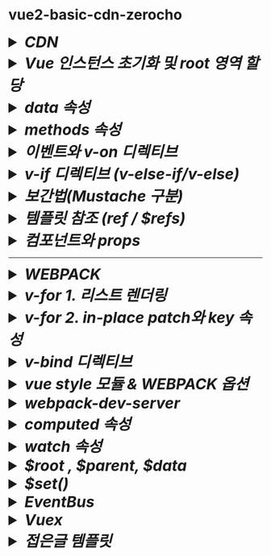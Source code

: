 # vue2-basic-cdn-zerocho

<details>
<summary style="font-size:30px; font-weight:bold; font-style:italic;">CDN</summary>
<br>

Webpack Babel이 아닌 순수 HTML로 Vue를 구현한다.

```html
<!DOCTYPE html>
<head>
  <title>구구단</title>
  <script src="https://cdn.jsdelivr.net/npm/vue/dist/vue.js"><!-- 태그 추가 --></script>
</head>
<body>
</body>
</html>
```
</details>
<details>
<summary style="font-size:30px; font-weight:bold; font-style:italic;">Vue 인스턴스 초기화 및 root 영역 할당</summary>
<br>

```html
<body>
  <div id="root">
  </div>
</body>
<script>
  /* CDN Script를 통해 아래 코드만으로 Main div를 Vue의 컴포넌트, 템플릿으로 전환할 수 있다. */
  const app = new Vue({
    el: '#root' /* HTML상의 해당 영역에 Vue 인스턴스가 적용된다. */
  });
</script>
```


</details>


<details>
<summary style="font-size:30px; font-weight:bold; font-style:italic;">data 속성</summary>
<br>

Vue나 React 같은 싱글페이지 애플리케이션의 경우 브라우저의 주소창이 변경되지 않는다.
즉, 하나의 페이지에서 화면을 바꾸는 원리이므로 기존 코딩된 영역 혹은 데이터가 다른 영역/데이터로 변경된다.
따라서 뷰나 리액트에서는 어떤 영역이 변경 되는지를 파악하는것이 중요하고,
변경되는 대상을 데이터로 관리해야 한다.

예를들어 좋아요 버튼을 눌렀을때 버튼이 사라지면서 "좋아요 버튼 눌림" 이라는 텍스트가 출력되기 위해서는
좋아요 버튼이 데이터로서 관리되어야 한다.

```html
<script>
  const app = new Vue({
    el: '#root',
    data: {
      liked: false
    }
  });
</script>
```
기존 바닐라 자바스크립트나 jQuery의 경우 데이터가 바뀌면 변경된 데이터에 따라서 append remove 등의 작업을 따로 코드를 통해 dom을 수정을 해줘야하지만 
Vue에서는 데이터의 변경을 감지하고 데이터가 사용되는 영역을 자동으로 수정해주기 때문에 작업이 줄어든다.

**`Vue는 데이터만(를) 관리한다`를 핵심 으로 생각, 사고방식을 바꿔야만 퍼블리싱, JQuery를 했던 사람들이 Vue나 React에 적응하기 쉬워진다.**
해당 데이터는 위의 코드와 같이 data 속성을 정의하여 객체로 관리한다.
해당 객체는 this로 접근이 가능하다.
`data.liked` == `this.liked`

</details>
<details>
<summary style="font-size:30px; font-weight:bold; font-style:italic;">methods 속성</summary>
<br>

Vue 에서 methods 속성은 반응형 데이터인 data를 사용해 특정 동작을 수행하는 함수를 정의하는데 사용한다.
methods에 정의된 함수는 UI의 이벤트(클릭, 입력 등)에 반응하여 데이터의 상태를 변경하거나 필요한 작업을 수행한다.

일반적으로 methods 속성을 사용하는 이유는 다음과 같다.
 - 이벤트 기반 동작: 버튼을 클릭하거나 특정 액션이 발생했을 때 동작할 함수를 정의할 수 있다.
 - 데이터 변경, 화면 업데이트: methods 속성 내 함수에서 data 속성의 값을 변경하면, Vue의 반응형 시스템이 해당 데이터와 연결된 화면 영역을 자동으로 업데이트 한다.

 ```html
<script>
  const app = new Vue({
    el: '#root',
    data: {
      liked: false
    },
    methods: {
      onClickButton() {
        this.liked = true; // data.liked = true와 같게 동작된다.
      }
    }
  });
</script>
```
위 코드에서 onClickButton 메소드는 liked의 상태를 true로 변경하여 최초 1회 false를 true로 변경하게 한다.  
이처럼 Vue에서는 이벤트에 따라 동작을 분리하여 정의하고 데이터를 제어하는 방식으로 개발하는 것이 중요하다.
기존 바닐라 자바스크립트나 jQuery의 경우 클릭시 dom을 수동으로 조작하고, 버튼 상태에 따라 새로운 HTML을 추가하거나 CSS를 수정해야 했다.  
반면 Vue는 methods 속성에서 데이터를 변경하는 것만으로 Vue의 반응형 시슽메이 DOM을 자동으로 조작해주기 때문에 코드의 가독성과 유지보수가 크게 향상된다.
**핵심적으로 Vue에서는 데이터와 동작을 분리하여, 필요한 동작은 methods에 정의하고, UI는 데이터에 따라 자동으로 업데이트된다고 이해하면 좋다**

</details>
<details>
<summary style="font-size:30px; font-weight:bold; font-style:italic;">이벤트와 v-on 디렉티브</summary>
<br>

js에서는 이벤트 리스너에 함수 등록을 onclick이라는 속성에 등록한다.  
vue에서는 v-on 디렉티브를 활용한다.  
`v-on:이벤트명="실행코드"` 형태로 특정 이벤트에 통해 실행할 코드를 바인딩한다.  
아래 예제는 click이벤트에 onCLickButton 메소드를 `v-on:click="onClickButton"` 형태로 바인딩하는 예제 코드이다.  

- ### 예제코드

  ```html
  <body>
    <div id="root">
      <button v-on:click="onClickButton">Like</button> <!-- v-on 디렉티브 이벤트 바인딩 -->
    </div>
  </body>
  <script>
    const app = new Vue({
      el: '#root',
      data: {
        liked: false,
      },
      methods: {
        onClickButton() {
          console.log(this.liked)
          this.liked = true;
          console.log(this.liked)
        }
      }
    });
  </script>
  </html>
  ```

## 축약형
`v-on:이벤트명="실행코드"` 디렉티브의 축약형으로 `@이벤트명="실행코드"`와 같이 사용할 수 있다.  

- ### 예제코드
  ```html
  <body>
    <div id="root">
      <button @click="onClickButton">Like</button> <!-- v-on 디렉티브 축약형 @ 적용 -->
    </div>
  </body>
  <script>
    const app = new Vue({
      el: '#root',
      data: {
        liked: false,
      },
      methods: {
        onClickButton() {
          console.log(this.liked)
          this.liked = true;
          console.log(this.liked)
        }
      }
    });
  </script>
  </html>
  ```
## 이벤트 수식어
일반적인 js 방식에서 이벤트 핸들러 함수 내부에 `event.preventDefault();` 또는 `event.stopPropagation();` 을
호출한다.
vue에서는 이러한 DOM 이벤트 세부사항을 핸들러 내에서 처리하지 않고, 핸들러에서는 데이터 로직만 처리할 수 있도록 v-on 디렉티브에 **이벤트 수식어**를 제공한다.  

`v-on.이벤트명.수식어` 형태로 사용한다.  
 - ex) `v-on.click.prevent`
   -  e.preventDefault();
- 수식어 종류
  - .stop
  - .prevent
  - .capture
  - .self
  - .once
  - .passive

### 이벤트 수식어 체이닝
이벤트 수식어는 체이닝이 가능하다.  
`v-on.이벤트명.수식어1.수식어2` 형태로 사용하며, 체이닝 순서로 수식어를 작동시킨다.  
 - ex 1) `v-on.click.prevent.stop`
   1. e.preventDefault();
   2. e.stopPropagation();

 - ex 2) `v-on.click.prevent.stop`
   1. e.stopPropagation();
   2. e.preventDefault();

</details>
<details>
<summary style="font-size:30px; font-weight:bold; font-style:italic;">v-if 디렉티브 (v-else-if/v-else)</summary>
<br>

# `v-if`
js에서는 조건부 렌더링을 dom 객체를 직접 탐색하여 css 속성을 부여하여 제어한다.  
react에서는 3항연산자나 && 혹은 || 조건으로 데이터 혹은 JSX 태그를 직접 제어한다.  
vue 에서는 v-if 디렉티브 속성을 data 변수와 함께 부여하여 조건부 렌더링을 적용한다.

- ### 예제코드

  ```html
  <body>
    <div id="root">
      <div v-if="liked">좋아요 눌렀음</div> <!-- v-if 조건부 랜더링 적용 -->
      <button v-on:click="onClickButton">Like</button>
    </div>
  </body>
  <script>
    const app = new Vue({
      el: '#root',
      data: {
        liked: false,
      },
      methods: {
        onClickButton() {
          console.log(this.liked)
          this.liked = true;
          console.log(this.liked)
        }
      }
    });
  </script>
  </html>
  ```

# `v-else ~ v-else-if`

 - v-else-if : v-if조건에 부합하지 않으면서 새로운 조건을 지정한다.  
 - v-else : 모든 조건에 부합하지 않는 경우에 해당한다.  
- ### 예제코드

  ```html

  <body>
    <div id="root">
      <div v-if="true">if</div>
      <div v-else-if="!true">else-if</div>
      <div v-else>else</div>
    </div>
  </body>

위와같이 v-if를 포함한 조건부 렌더링 디렉티브는 연속된 형제노드로 사용해야만 제대로 작동한다.
만약 조건부 렌더링 디렉티브 사이에 형제 노드로 일반 태그를 선언한다면, v-if와 v-else-if(혹은 v-else)를 연결하지 못해 조건부 렌더링이 적용되지 않고 일반 태그만 출력된다.
- ### 예제코드

  ```html

  <body>
    <div id="root">
      <div v-if="true">if</div>
      <div>NaN</div> <!-- 해당 영역만 출력됨. -->
      <div v-else>else</div>
    </div>
  </body>
  ```

</details>

<details>
<summary style="font-size:30px; font-weight:bold; font-style:italic;">보간법(Mustache 구분)</summary>
<br>

보간법이란?  
템플릿 영역에서 태그 사이에 텍스트 노드를 data 변수 등으로 할당하는 문법이다.  
react를 예로 들면 일반적인 단일 중괄호 표현식을 사용하며 이를 보간법이라고 한다.

Mustache란?  
vue에서 사용하는 보간법 방식으로 `{{ 변수 혹은 값 }}` 과 같이 이중 중괄호 형태로 데이터를 바인딩시킨다.  

- ### 예제코드

  ```html
  <body>
    <div id="root">
      <div>{{ first }} + {{ second }}</div>
    </div>
    <script>
      const app = new Vue({
        el: '#root',
        data: {
          /* 구구단 예제 템플릿 상 값이 변경되는 부분 4곳 */
          first: Math.ceil(Math.random() * 9),
          second: Math.ceil(Math.random() * 9),
        },
        
      })
    </script>
  </body>
  ```
  위의 예제에서는 랜덤값이 보간법에 의해 할당되어 실제 렌더링시 브라우저에 값 + 값 형태로 출력된다.


</details>
<details>
<summary style="font-size:30px; font-weight:bold; font-style:italic;">템플릿 참조 (ref / $refs)</summary>
<br>

Vue에서 기본 DOM 요소에 직접 액세스 해야하는 경우 ref 속성을 사용한다.  
- ### 예제코드

  ```html
  <input ref="input">
  ```

위 예제코드와 같이 일반 DOM요소에서 사용되는 경우는 해당 요소가 되지만, 자식 컴포넌트에서 사용하는 경우 참조는 해당 컴포넌트 인스턴스가 된다.
- ### 예제코드

  ```html
  <Child ref="child" />
  ```

위와같이 DOM요소에 ref속성을 적용한 뒤 접근할때에는 `this.$refs.ref명` 문법으로 접근한다.  


- ### 예제코드
  ```js
  onSubmitForm(e) {
    console.log(this.$refs.input)
    console.log(this.$refs.child)
  }
  ```

</details>
<details>
<summary style="font-size:30px; font-weight:bold; font-style:italic;">컴포넌트와 props</summary>
<br>

## Component
뷰 인스턴스에서 선언한 특정 레이아웃 영역을 하나의 템플릿 코드로 묶어, 관리한다.  
전역 컴포넌트 문법으로는 `Vue.component({'컴포넌트명', ...훅, ...속성})` 문법을 통해 관리한다.  
(CLI와 같은 WebPack 방식에서는 .vue 확장자 파일로 지역컴포넌트 형태로 관리한다. ; CDN에서도 지역컴포넌트 가능.)

- ### 예제코드
  ```js
  Vue.component(
    'wordRelay'/* PascalCase (Kebab Case 가능) */,
    {
      template: `
      <div>
        <div>{{ word }}</div>
      </div>
      `,
      data() {
        return {
          word: '유혁스쿨',
        }
      },
    }
  )
  ```
위 코드에서 template 속성에 선언한 영역을 적용하기 위해 등록한 컴포넌트명과 일치하는 이름의 태그를 선언한다.
(파스칼케이스, 케밥케이스 모두 사용 가능하다.)
- ### 예제코드
  ```html
  <div id="root">
    <word-relay></word-relay>
    <word-relay></word-relay>
    <word-relay></word-relay>
  </div>
  ```

- ### 전체코드
  ```html
  <body>
    <div id="root">
      <word-relay></word-relay>
      <word-relay></word-relay>
      <word-relay></word-relay>
    </div>
    <script>
      Vue.component(
        'wordRelay'/* PascalCase */,
        {
          template: `
          <div>
            <div>{{ word }}</div>
          </div>
          `,
          data() {
            return {
              word: '유혁스쿨',
            }
          },
        }
      )
    </script>
    <script>
      const app = new Vue({
        el: '#root',
      })
    </script>
  </body>
  ```

## Props
자식 컴포넌트에 데이터를 전달하는 Property(Attribute)이다.  
Dom 엘리먼트 태그에 속성을 기입하는것과 같이 컴포넌트 태그에 `prop명="값 혹은 변수"` 형태의 문법으로 사용한다.  
Vue에서는 props속성 이름의 형태를 기본적으로 케밥케이스를 사용한다.  

- ### 예제코드
  ```html
  <word-relay init-word="유혁스쿨"><!-- props (kebab case) --></word-relay>
  ```

컴포넌트에서는 props 속성을 통해 받는다.  
기본적으로는 배열 형태로 props명을 작성하는데, 케밥케이스, 파스칼케이스 모두 가능하다.  
(타입과 기본값, 필수여부를 설정하는 객체 형태의 문법도 있으며, 객체 형태 문법은 Document를 참조하자.)
- ### 예제코드
  ```js
  Vue.component(
        'wordRelay',
        {
          template: `<!-- 생략 -->`,
          props: ['inittWord'],
          data() {
            return {
              word: this.initWord,
            }
          },
        }
      )
  ```

- ### 전체 코드
  ```html
  <body>
    <div id="root">
      <word-relay init-word="유혁스쿨"></word-relay>
      <word-relay init-word="초밥"></word-relay>
      <word-relay init-word="바보"></word-relay>
    </div>
    <script>
      Vue.component(
        'wordRelay',
        {
          template: `
          <div>
            <div>{{ word }}</div>
          </div>
          `,
          props: ['inittWord'],
          data() {
            return {
              word: this.initWord,
            }
          },
        }
      )
    </script>
    <script>
      const app = new Vue({
        el: '#root',
      })
    </script>
  </body>
  ```

</details>
<hr>
<details>
<summary style="font-size:30px; font-weight:bold; font-style:italic;">WEBPACK</summary>
<br>

## 웹 패킹이란?  
현재 프로젝트에서 사용되는 모든 js를 하나의 파일로 압축하여 합치는 작업이다.  

- 프로젝트 초기화
	package.json가 생성되며, 해당 파일을 통해 라이브러리(디펜던시)와 빌드에 필요한 script 명령등을 정의한다.
	
	```bash
	npm init
	```
	```bash
	package name: {프로젝트명}
	```

- vue 디펜던시 설치
	```bash
	npm install vue
	```
- webpack, webpack-cli 디펜던시 설치(개발 모드)
	```bash
	npm i webpack webpack-cli -D
	```
	
- webpack 환경설정  

  웹 패킹을 위해서는 webpack 설정이 필요하다.  

  - **entry** : 모든 script를 하나로 합칠때 대표가되는 파일을 등록한다.
  - **module** : webpack의 핵심으로, rules 배열에 객체 형태로 어떻게 합칠지, 처리할지를 설정한다.
  - **plugins** : ?
  - **output** : 웹 패킹으로 변환될 파일(entry에 등록된 파일)을 참조하고, 웹패킹이 완료된 파일을 저장할 디렉토리를 설정한다.
    - filename
    - path

  - `webpack.config.js`
      ```js
      /* 절대경로 추가 */
      const path = require('path')
      module.exports = {
        entry: {
          // app: './main.js'
          app: path.join(__dirname, 'main.js') // 절대경로 생성 `/4. 숫자야구/main.js`
        },
        module: {
          rules: [{}]
        },
        plugins: [],
        output: {
          filename: '[name].js', /* [name]: entry.app을 참조한다. (app.js 명시적 할당 가능) */
          // path: './dist', /* entry.app으로 등록한 하나의 script 파일이 저장될 디렉토리 경로 (app.js가 저장된다.)*/
          path: path.join(__dirname, 'dist'), /* 절대경로 => `/4. 숫자야구/dist` [arg1]: 현재 파일의 디렉토리 경로, [arg2]: 합칠 경로 */
        },
      }
      ```
	
## vue-loader
webpack의 패킹 대상은 JS 파일이다.  
JS 파일이 아닌 .vue 확장자에 대해 webpack이 패킹하기 위해서는 vue-loader가 필요하다.  

- `vue-loader 디펜던시 설치 (개발 모드)`  
    ```bash
    npm i vue-loader -D
    ```
	  
디펜던시 설치 후 webpack에서 vue-loader를 설정한다.  
- `webpack.config.js`
    ```js
    module.exports = {
      entry: {/* 생략 */},
      /**
      * webpack의 핵심이다.
      * rulse 배열 속성에 어떻게 합칠지, 처리할지를 정한다.
      */
      module: {
        rules: [{
          test: /\.vue$/,
          loader: 'vue-loader'
        }]
      },
      plugins: [],
      output: {/* 생략 */},
    }
    ```
디펜던시 설치 후 webpack에서 vue-loader를 설정한다.  

## vue template compiler

웹패킹을 할때 .vue 확장자 파일이 컴파일되는데 이때 전용 컴파일러가 필요하다.  
해당 컴파일러는 vue와 버전이 일치해야한다.  

  ```bash
  npm i vue-template-compiler
  ```

## 전역 Vue컴포넌트 Vue인스턴스 등록
아래 예시코드를 보며 vue2와 vue3 방식이 다르다는걸 유념해서 적용한다.  
- `main.js`
    ```js
    import Vue from 'vue'
    import { createApp } from 'vue';
    import NumberBaseball from './NumberBaseball'

    // new Vue(NumberBaseball).$mount('#root'); // vue2 마운트
    createApp(NumberBaseball).mount('#root'); // vue3 마운트
    ```

## build script 설정
프로젝트 초기화시 생성된 package.json 파일에 script 속성으로 등록한다.  
- `package.json`
    ```json
    {
      /* 생략 */
      "scripts": {
        /* [webpack 빌드 script 명령 등록] - `npm run build` → webpack.config.js에 등록한 path경로에 entry에 등록한 파일이 웹 패킹되어 생성된다 */
        "build": "webpack" 
      },
      /* 생략 */
    }
    ```
## build 진행 (명령어)
  ```bash
  npm run build
  ```
  위 명령어를 통해 webpack.config.js에 설정한 설정내역들을 통해 빌드를 진행하게 된다.  
  필자의 경우 output을 dist 디렉토리로 잡아두었고 entry 프로퍼티를 app으로 했기 때문에  
  dist 디렉토리 하위에 app.js 파일이 생성된다.  
  해당 파일 내의 소스코드는 main.js와 .vue확장자 파일 등을 포함하고 있다.


## build --watch 옵션
실시간으로 webpack에 의해 설정된 파일들의 코드를 모니터링하고 변경이 발생하면 새롭게 build해주는 옵션이 있다.  
- `package.json`
    ```json
    {
      /* 생략 */
      "scripts": {
        "build": "webpack --watch" 
      },
      /* 생략 */
    }
    ```

</details>
<details>
<summary style="font-size:30px; font-weight:bold; font-style:italic;">v-for 1. 리스트 렌더링</summary>
<br>

## v-for 리스트 렌더링
v-for 디렉티브를 사용하여 배을 기반 리스트 렌더링이 가능하다.  
해당 디렉티브는 `item in items` 형태의 특별한 문법을 사용한다.  
js의 for loop 종류의 하나인 for ...in 문법과 유사하다.  
`v-for="요소 in 배열"` 혹은 `v-for="(요소, index) in 배열"` 형태로 사용한다.  

- ### 예제코드
  ```html
  <template>
    <div>
      <ul>
        <li v-for="(el, idx) in array" >{{ el }}</li>
      </ul>
    </div>
  </template>
  <script>
    export default {
      
      data() {
        return {
          array: ["A", "B", "C", "D", "E"],
        }
      },
    }
  </script>
  ```

</details>
<details>
<summary style="font-size:30px; font-weight:bold; font-style:italic;">v-for 2. in-place patch와 key 속성</summary>
<br>

### in-place patch전략과 key속성
Vue는 메모리 절약을 위해 DOM 최적화를 통해 DOM을 재사용한다.  
이 과정에서 in-place patch 전략이라는 것을 사용한다.  
patch는 일종의 "떔빵"을 의미하며, in-place는 현재 지점에서 를 의미한다.  
현재 지점에서 땜빵 즉, 현재 DOM에서 변경될 부분만 땜빵해서 처리하고 DOM을 재사용 한다는 의미이다.  

예를들어 아래와 같은 코드가 있다고 가정해보자.  
- ### 예제코드
  ```html
  <body>
    <div id="app">
      <ul>
        <li v-for="item in list" :key="item">
          {{ item }} : <input type="number">
        </li>
      </ul>
      <button @click="shift">Shift!</button>
    </div>

    <script>
      // 부모 컴포넌트 정의
      new Vue({
        el: '#app',
        data:{
          list: ["apple", "banana", "orange"]
        },
        methods: {
          shift() {
            this.list.push(this.list.shift())
          }
        }
      });
    </script>
  </body>
  ```
   위 코드에서 input의 값을 순차적으로 1 2 3으로 입력한다.
   - apple: [1]
   - banana: [2]
   - orange: [3]
  위와 같은 상태에서 shift 버튼을 클릭할경우 아래와 같이 결과가 변경된다.
  [기대값]
   - banana: [2]
   - orange: [3]
   - apple: [1]
  [실제값]
   - banana: [1]
   - orange: [2]
   - apple: [3]
  이는 앞서 설명한것과 같이 in-place patch로 처리되었기 때문에 변경되는 부분인 {{item}}만 patch된다.  

  위와 같이 반복되는 내용을 하나로 관리해야 할 필요가 있고 이때 사용되는것이 바로 key 속성이다.  
  key 속성에는 요소를 구별할 수 있는 unique한 내용을 사용한다.
  
  ## index 바인딩 이슈
  만약 index를 사용할 경우, 배열 요소 중 하나가 삭제 된다면 첫번째 요소부터 마지막 요소까지 index를 재생성해야 하기 때문에 성능/버그 이슈가 발생한다.  
  단순히 하나의 데이터가 아닌 복잡한 데이터로 얽혀있는 경우가 있을 수 있고 이러한 상황에서 배열에 데이터를 추가할 경우 변경 감지에 대한 렌더링 시점 오류가 발생하여 순서가 꼬이는 경우도 발생한다.  
  예를들어, 배열의 특정 요소 객체 내부의 값이 변경하는데 이때 변경하는 원리가 해당 배열에 직접 접근하여 값을 변경하는 것이 아니라, 해당 배열을 복사하여 값을 변경한 뒤 배열을 통째로 다시 변경하는 경우이다.  

  vue는 배열 순서를 변경하거나 항목을 추가/삭제하는 순간 기존 DOM 요소를 재활용 하려고 한다.  
  이때 index가 변경되기 전 후의 변경시점에서 DOM과 데이터의 매핑이 꼬일 수 있게 된다.  
  즉, 동기화 시점 오류이다.  
  특정 시점에서 배열에 객체를 추가하고 정렬한 뒤, 해당 객체의 값을 변경할때 dom에 대한 연결이 key로 지정한 index로 연결되는데,
  배열의 값이 변경되고 v-for에서 index가 새롭게 생성되고, key에 매핑이 되는데, 매핑되기 전 찰나의 순간에 특정 index의 데이터를 변경할 경우 이전 index에 대한 데이터와 현재 index에 대한 데이터가 동시에 수정이 되는 현상이 발생할 수 있다.  
  예를들어 1, 2, 3, 4, 5 인덱스가 있고 3번과 4번 사이에 데이터를 추가한다면, 4번이 5번으로 밀려나고 새로운 4번 데이터가 추가된다.
  이렇게 데이터를 추가하면서, index가 재생성되며 index가 key에 매핑되게 되는데, `index가 key에 매핑 되기 전 찰나의 순간`에 4번 데이터의 속성값을 변경한다면, 5번으로 밀려날 4번 index 데이터와 새롭게 추가된 new 4번 index 데이터의 속성 값이 함께 변경되는 현상이 발생하게 된다.  
  

  
</details>
<details>
<summary style="font-size:30px; font-weight:bold; font-style:italic;">v-bind 디렉티브</summary>
<br>

## v-bind
vue에서 html 엘리먼트의 특정 속성에 state 변수 혹은 문자, 숫자, 불리언 등의 값을 바인딩(할당) 할때 사용한다.  
`v-bind:class="값 혹은 변수"`

- ### 예제코드
  ```html
  <div id="screen" v-bind:class="'cls'"></div> <!-- class="cls" -->
  <button v-bind:disabled="true">비활성화됨</button> <!-- disabled -->
  ```

</details>
<details>
<summary style="font-size:30px; font-weight:bold; font-style:italic;">vue style 모듈 & WEBPACK 옵션</summary>
<br>

webpack 방식에서 vue 프로젝트를 build할때 .vue확장자에 대한 로드를 하기 위해서는 webpack.config.js의 module 옵션의 rules 배열에 .vue확장자에 대한 로더 모듈을 등록해야했다.  
vue의 style태그를 build할때 또한 css와 style 관련 로더 모듈이 필요하고, webpack.config.js에 등록해줘야 한다.

- 필요한 모듈
  - vue-style-loader
  - css-loader

- npm 모듈 추가 (개발용)
  ```bash
    npm i vue-style-loader css-loader -D
  ```

- `webpack.config.js` 로더 모듈 설정
    ```js
    module.exports = {
      /* 생략 */
      module: {
        rules: [
          /* 생략 */
         {
          test: /\.css$/,
          use: [
            'vue-style-loader',
            {
              loader: 'css-loader',
              options: {
                esModule: false,
              }
            }
          ]
        },
        ]
      },
      /* 생략 */
    }
    ```

</details>
<details>
<summary style="font-size:30px; font-weight:bold; font-style:italic;">webpack-dev-server</summary>
<br>

웹팩 데브서버는 웹팩의 빌드 대상 파일이 변경되었을 때 매번 웹팩 명령어를 실행하지 않아도 코드만 변경하고 저장하면 웹팩으로 빌드한 후 브라우저를 새로고침 해준다.  
매번 명령어를 치는 시간과 브라우저를 새로고침 하는 시간 뿐만 아니라 웹팩 빌드 시간 또한 줄여주기 때문에 웹팩 기반의 웹 애플리케이션 개발에 필수로 사용된다.

- ### npm 모듈 설치

  ```bash
  npm install webpack-dev-server -D
  ```

- `webpack.config.js` devServer 설정
    ```js
    module.exports = {
      /* 생략 */
      devServer: {
        devMiddleware: { publicPath: '/dist' },
        static: { directory: path.resolve(__dirname) },
        hot: true,
        compress: true,
        port: 9000
      }
    }
    ```

- `package.json` 실행 script 설정
    ```json
    {
      /* 생략 */
      "scripts": {
        "dev": "webpack-dev-server --hot" 
      },
      /* 생략 */
    }
    ```

- ### 실행 명령
  ```bash
  npn run dev
  ```
- ### 메인 html  
```html
<div id="root"></div>
<script src="./dist/app.js"></script>
```
`npm run build` 명령어를 통한 `webpack --watch` script와는 다르게 webpack-dev-server의 경우 dist/app.js 폴더가 생성되지 않는다.  
그럼에도 불구하고 네트워크 탭을 확인해보면 localhost:포트/dist/app.js를 가져오게 된다.  
output을 로컬에 직접적으로 저장하지 않고 서버 프로세스가 실행 중인 Node.js의 메모리 공간에 저장이 된다.  
이때 중요한점은 메인 html 파일에서 /dist/app.js 경로의 script 파일을 참조해야만 한다.  
(참조하지 않는다면 애초에 실행할 script가 없어지기 때문...)
</details>
<details>
  <summary style="font-size:30px; font-weight:bold; font-style:italic;">
    computed 속성
  </summary>

  ```html
  <div>
    {{ number+1 }}
  </div>
  ```
  템플릿 내에 표현식을 넣으면 편리하다.  
  ```html
  <div>
    {{ message.split("").reverse().join('') }}
  </div>
  ```
  그러나 위와 같이 너무 많은 연산을 템플릿 내에서 하게 된다면 코드가 비대해지고 유지보수 하기 어려움이 있다.
  이때 computed 속성을 사용한다.  

  - computed 예제  
    computed 속성에 함수를 선언하고, state에 접근하여 데이터를 가공한 뒤 가공한 데이터를 반환한다.  
    이때, 함수명은 template에서 변수명으로 사용할 수 있게 된다.
    **주의할 점은 computed속성에 선언한 함수는 함수로서 호출할 수 없고 변수로써 사용한다.**
    ```html
    <body>
      <div id="app">
        {{ convertMsg }}
      </div>
      <script>
        new Vue({
          el: '#app',
          data: {
            computedMsg: 'Hello',
          },
          computed: {
            convertMsg() {
              return this.computedMsg.split("").reverse().join('')
            },
          },
        })
      </script>
    </body>
    ```
    Vue 인스턴스가 처음 생성될 때, mount 전 data속성이 정의된 computed속성이 정의된다. 또한, state의 변경을 감지한다. (state값이 변경되면 작동됨.)

    커스텀으로 getter와 setter를 제공하지만, 예제에서는 이를 하나의 메소드로 적용하였다.
    ```js
    export default {
      computed: {
        convertMsg: {
          get() {
            console.log("get")
            return this.computedMsg
          },
          set(value) {
            console.log("set : ", value)
            this.computedMsg = value.split("").reverse().join('')
          },
        }
      },
      methods: {
        convertMsgF(newValue) {
          return this.convertMsg = newValue
        },
      }
    }
    ```
    computed의 convertMsg의 변경이 감지되면 convertMsg의 convertMsg를 value로 받아온 뒤 state에 초기화 한다.
    즉, 특정 블록 내에서 computed속성에 정의한 변수(property)를 초기화 하는 로직이 작동 해야만 커스텀 set get 방식을 적용할 수 있게 된다.

    또한 computed를 통해 한번 계산된 데이터는 캐싱이라는 기능으로 가져다가 사용할 수 있으며,
    이로 인해 반복적인 함수 호출과 계산을 줄여준다

    ```html
    <body>
      <div id="app">
        {{ convertMsg() }}
        {{ convertMsg() }}
        {{ convertMsg() }}
        {{ convertMsg() }}
      </div>
      <script>
        new Vue({
          el: '#app',
          data: {
            computedMsg: 'Hello',
          },
          methods: {
            convertMsg() {
              return this.computedMsg.split("").reverse().join('')
            },
          },
        })
      </script>
    </body>
    ```
    위와 같이 메소드를 여러번 호출한다면, 호출할 때 마다 반환한다.

    ```html
    <body>
      <div id="app">
        {{ convertMsg }}
        {{ convertMsg }}
        {{ convertMsg }}
        {{ convertMsg }}
      </div>
      <script>
        new Vue({
          el: '#app',
          data: {
            computedMsg: 'Hello',
          },
          computed: {
            convertMsg() {
              return this.computedMsg.split("").reverse().join('')
            },
          },
        })
      </script>
    </body>
    ```
    그러나 computed는 접근한 data 변수가 변경되지 않는 이상 한번 연산된 결과값이 캐싱되어 출력된다.

</details>
<details>
  <summary style="font-size:30px; font-weight:bold; font-style:italic;">
    watch 속성
  </summary>

  관찰할 state를 등록한 뒤, 등록 된 state 상태가 변경되면 동작한다.  
  ```html
  <body>
    <div id="app">
      {{ convertMsg }} <br> <!-- 우로헬 -->
      oldVal : {{ oldVal}} <br> <!-- Hello -->
      newVal : {{ newVal}} <!-- 헬로우 -->
    </div>
    <script>
    new Vue({
      el: '#app',
      data: {
        newVal: '',
        oldVal: '',
        computedMsg: 'Hello'
      },
      watch: {
        computedMsg(newVal, oldVal) { // computed의 converMsg을 통해 수정함.
          this.newVal = newVal
          this.oldVal = oldVal
        }
      },
      computed: {
        convertMsg(e) {
          this.computedMsg = "헬로우" // 여기서 watch 대상을 수정함.
          return this.computedMsg.split("").reverse().join('')
        },
      },
    })
    </script>
  </body>
  ```
</details>
<details>
<summary style="font-size:30px; font-weight:bold; font-style:italic;">$root , $parent, $data</summary>
<br>

하위 컴포넌트인 현재 컴포넌트 기준 부모 컴포넌트와, 루트 컴포넌트 인스턴스에 접근할때 사용한다.

# $root

루트 Vue 인스턴스에 접근이 가능하다.  
`this.$root` 형태 문법으로 접근하며 data변수의 경우 직접 수정이 가능하다.  
모든 하위 컴포넌트에서 접근이 가능하며, **전역 저장소**처럼 활용할 수 있다.  

---
이러한 패턴은 아주 작은 크기의 어플리케이션이나, 적은 수의 컴포넌트에 대해서 유용하게 사용될 수 있으나,  
어플리케이션의 크기가 커지게 될 때 해당 패턴을 확장하기란 쉬운 일이 아니다.  
대부분의 경우 상태 관리를 위해 Vuex를 사용하는 것을 강력히 권장한다.  

# $parent
$root와 비슷하게 부모 Vue 인스턴스에 접근이 가능하다.  
`this.$parent` 형태 문법으로 접근하며 data변수의 경우 직접 수정이 가능하다.  
이는 prop을 이용해 데이터를 넘겨주는것 형태의 대안으로써 사용할 수 있다.  

---
대부분의 경우, 특히 부모 요소의 데이터를 자식 요소에서 변경하는 경우에 부모 요소에 접근하는 것은 디버깅의 편의성과 코드 가독성을 크게 해친다.  
나중에 해당 컴포넌트를 다시 보았을 때, 어디서 변경이 발생하였는지를 추적하는 것이 굉장히 어려워 질 수 있다.  

## 대안

- `vue 2`
  - **EventBus**
- `vue3`
  - **provider, inject**
- `vue2/3 호환`
  - **$emit**
  - **props (function)** 


# data 변수, methods 접근
하위 컴포넌트에서 부모 혹은 루트 컴포넌트의 data변수 혹은 메소드에 직접 접근이 가능하다.

## $data
현재 참조중인 인스턴스의 data 객체이다.  
`this.$인스턴스.$data` 형태 문법으로 참조한다.  
`this.$인스턴스.$data.변수명` 형태로 data 객체 참조 후 변수에 접근한다.  
(이때 인스턴스는 $root 혹은 $parent만 가능하다. )

## data 직접 접근
`this.$인스턴스.변수명` 형태로 변수에 직접 접근한다.

## methods 호출
`this.$인스턴스.메소드명` 형태로 메소드를 직접 호출한다.


- ### Root.vue
  ```html
  <template>
      <Parent/>
  </template>
  <script>
  import Parent from './Parent.vue';
  export default {
    components: {Parent},
    data() {
      return {
        root: 'root' // 턴전환: O팀 ↔ X팀 
      }
    },
    methods: {
      parentEx(){
        console.log("내가 니 증조 할애비다 : ", this.root)
      }
    },
  }
  </script>
  ```
- ### Parent.vue
  ```html
  <template>
      <Child/>
  </template>
  <script>
  import Child from './Child.vue';
  export default {
    components: {Child},
    data() {
      return {
        parent: 'parent' // 턴전환: O팀 ↔ X팀 
      }
    },
    methods: {
      parentEx(){
        console.log("내가 니 애비다 : ", this.parent)
      }
    },
  }
  </script>
  ```
- ### Parent.vue
  ```html
  <script>
  export default {
    mounted() {
      console.log(this.$root.$data) // 가장 최상위 부모의 data변수 접근
      this.$root.example() // 가장 최상위 부모 메소드 접근
      console.log(this.$parent.$data) // 직계 부모의 data변수 접근
      this.$parent.example() // 직계 부모 메소드 접근
    }
  }
  </script>
  ```

</details>
<details>
<summary style="font-size:30px; font-weight:bold; font-style:italic;">$set()</summary>
<br>

Vue 인스턴스에 javascript 객체를 data 옵션으로 전달하면 Vue는 모든 속성에 Object.defineProperty를 사용하여 getter/setter로 변환한다.  
getter/setter는 사용자에게는 보이지 않으나 속성에 액세스 하거나 수정할 때 vue가 종속성 추적 및 변경 알림을 수행할 수 있다.

그러나 vue에서 지원하는 최신 javscirpt에서는 변경을 감지하는 Object.observe가 deprecated 되었기 때문에 Vue는 속성의 추가/제거 는 감지할 수 없다.  
Vue는 인스턴스 초기화 중 getter / setter 변환 프로세스를 수행하므로, data 객체에 속성이 있어야 vue가 이를 변환하고 응답할 수 있다.  
vue는 이미 만들어진 인스턴스에 새로운 루트 수준의 반응 속성을 동적으로 추가하는 것을 허용하지 않는다.  
그러나 `Vue.set(Object, key, value)` 매소드를 사용하여 중첩된 객체에 반응성 속성을 추가할 수 있다.  
배열도 마찬가지이다. `Vue.set(Array, index, value)` 형태로 배열의 index를 변경/추가 하였을 경우 변경을 감지를 한다.  

Vue인스턴스에서는 `this.$set()` 문법으로 해당 함수를 호출할 수 있다.

- 반응성 객체 동적 추가 대안
  - $set()
  - 전개식(Spread Operator)
  - Object.assign


</details>
<details>
<summary style="font-size:30px; font-weight:bold; font-style:italic;">EventBus</summary>
<br>

- ## EventBus
  - ### `EventBus.js`
      전역으로 eventBus라는 상수값 내보낸다.
      여기서 new Vue()란 새로운 vue인스턴스를 생성하는것.
    ```javascript
    /* 생략 */
    export const eventBus = new Vue()
    /* 생략 */
    ```
   - 발행 $emit   
    eventBus에 $emit을 통해 신호를 송신  
    즉, eventBus라는 새로운 vue인스턴스가 부모 역할을 한다는 것으로 추론 가능하다.
    해당 인스턴스를 참조하는 모든 컴포넌트에서는 해당 신호를 수신할 수 있게 된다.
    첫번째 매개변수로 발행할 event명을, 두번째 매개변수로 매개변수 전달이 가능하다.  
      ```vue
      <script>
      import { eventBus } from './EventBus';
      export default {
        methods: {
          changeUser () {
            eventBus.$emit('userWasEdited', new Date())
          }
        }
      }
      </script>
      ```
    - 구독/취소 $on/$off  
      eventBus에 $on을 통해 신호를 수신  
      eventBus로 부터 발행된 이벤트명을 등록함으로써 구독(수신) 하게 된다.
      컴포넌트의 mounted 혹은 created 훅에서 수신하도록 처리하고,  
      컴포넌트가 해제될때 구독을 취소하여 리소스를 관리한다.  
      ```vue
      <script>
      import { eventBus } from './EventBus';
      export default {
        created () {
          eventBus.$on('userWasEdited', (date) => {
            this.editedDate = date
          })
        },
        beforeDestroyed() {
          eventBus.$off('userWasEdited')
        }
      }
      </script>
      ```
</details>
<details>
<summary style="font-size:30px; font-weight:bold; font-style:italic;">Vuex</summary>
<br>

  <details>
  <summary style="font-size:30px; font-weight:bold; font-style:italic;">install & setting</summary>
  <br>

  - ### vue2(2.6.10) 호환 `vuex3.1.1` 설치

    ```bash
    npm install vuex@3.1.1
    ```

  - ### Vuex store 모듈  생성  

    1. Vue 전역 인스턴스에 플러그인으로 등록  
      `Vue.use(Vuex)`
    2. Vuex 인스턴스 생성 및 기본 틀 구현  
      `new Vuex.store({/* 생략 */})`

    ```js
    import Vue from 'vue'
    import Vuex from 'vuex'

    Vue.use(Vuex) // 플러그인 등록
    export const store = new Vuex.store({
      state: {
        todos: [
          { id: 1, text: 'buy a car', checked: false},
          { id: 2, text: 'play a game', checked: false},
        ]
      },
      mutations: {},
      actions: {},
      getters: {}
    })

    ```

  - ### 루트 Vue 인스턴스 store 모듈 주입

    1. Vue 전역 인스턴스에 플러그인으로 등록  
      `Vue.use(Vuex)`
    2. Vuex 인스턴스 생성 및 기본 틀 구현  
      `new Vuex.store({/* 생략 */})`

    ```js
    import Vue from 'vue'
    import Component from './Component'
    import { store } from './store'

    console.log(store)

    new Vue({
      store, /* 모듈 등록 */
      render: Component => createElement(Component)
    }).$mount('#root'); // vue2 마운트
    ```

    **주의할점**은 Vuex 플러그인 등록시 Vuex 인스턴스로부터 store() 함수가 호출되기 전에 등록되어야만 한다.  
    만약 main.js에서 `Vue.use(Vuex)` 코드를 적용하여 Vuex를 플로그인으로 등록한다고 가정해보자.
    import가 먼저 실행되므로 Vuex의 store함수가 호출된 후 Vuex가 플러그인으로 등록되어 시점 문제가 발생하게 된다.

  </details>
  <details>
  <summary style="font-size:30px; font-weight:bold; font-style:italic;">State</summary>
  <br>

  # 호출
  state 변수는 vue 확장자 파일의 computed 속성에 호출하여 사용한다.  

  computed는 함수 형태를 정의하고, template에 해당 함수를 할당 함으로 초기 렌더링시 computed에 정의 한 함수가 호출된다.  
  또한, 내부적으로 data나 state의 변경을 감지하면 이를 의존하고 있는 computed에 정의한 함수가 다시 호출 된다.  
  여기서 말하는 의존이란, 계산된 값이 어떤 다른값에 따라 달라진다는 의미로,  
  computed 속성의 결과가 특정한 data 속성이나 vuex state값을 기준으로 결정될 때,  
  그 값을 "의존성" 이라고 한다.  

  이때 state 혹은 data 그 자체를 하나로 의존하는 것이 아니라 computed에서 참조하는 특정(세부) 대상을 지칭한다.  
  data라면 data에 나열된 변수중 computed에서 정확히 참조하는 변수,  
  vuex state라면 state에 나열된 변수중 computed에서 정확히 참조하는 변수를 말한다.  
  데이터 변수의 경우 `return this.todo` 면 `todo`, `return this.user` 면 `user`가 computed의 의존성이고  
  vuex state 변수의 경우 `return this.$store.state.todo` 면 `todo`, `return this.$store.state.user` 면 `user`가 computed의 의존성이 된다.  


  - ### ___.vue
    ```html
    <template>
      {{ todos }}
    </template>
    <script>
      export default {
        computed: {
          todos() {
            return this.$store.state.todoss
          }
        }
      }
    </script>
    ```


  </details>
  <details>
  <summary style="font-size:30px; font-weight:bold; font-style:italic;">Mutations</summary>
  <br>

  # 정의
  vuex에서 state에 있는 변수를 변경할때는 mutations 안에서 변경하는것이 규칙이다.
  - ### Store
    ```js
    import Vue from 'vue'
    import Vuex from 'vuex'
    Vue.use(Vuex)

    export default new Vuex.Store({
      state: {
        todos: [
          { id: 1, text: 'buy a car', checked: false},
          { id: 2, text: 'play a game', checked: false},
        ]
      },
      mutations: {
        ADD_TODO(state, payload) {
          state.todos.push({
            id: Math.random(),
            text: payload,
            checked: false
          })
        },
      },
      actions: {

      },
      getters: {

      }
    })
    ```
  mutations 속성에 함수를 정의하고 해당 함수 블록에서 state에 접근하여 state를 변경한다.
  이때 함수의 첫번째 매개변수로 state를, 두번째 매개변수로 payload를 받는다.
  payload는 mutations의 함수가 호출될때 전달하는 값이다.

  # 호출


  - ### commit
    mutations를 vue 확장자 파일에서 호출할때는 methods 속성에서 함수를 정의하고, commit을 통해 호출한다.

    - #### ___.vue
      ```html
      <template>
        <button 
          @keyup.enter="addTodo"
        >
      </template>

      <script>
      export default {
        name: 'AddTodo',
        methods: {
          addTodo(e) {
            this.$store.commit('ADD_TODO', e.target.value) // mutation 호출
          },
        },
      };
      </script>
      ```
      첫번째 매개변수로는 mutations에 정의한 함수 이름, 두번째 매개변수로는 해당 함수의 두번째 매개변수인 payload 전달값을 할당할 수 있다.

  </details>
  <details>
  <summary style="font-size:30px; font-weight:bold; font-style:italic;">Vuex Actions</summary>
  <br>

  # 정의
  Vuex에서 actions는 비즈니스로직 즉, 여러개의 mutations를 조합하여 호출하거나 비동기적인 로직을 처리할 때 사용한다.
  여기서 말하는 비동기적인 로직은 fetch나 axios, jQuert의 ajax 뿐만 아니라 Promise객체, Async~Await 그 자체를 말한다.  

  mutations에서 비동기 로직을 처리할 경우 mutations가 호출되고난 뒤, 비동기 로직이 종료되기 전 mutations의 함수 블록이 종료된다.  
  state 변경을 보장받을 수 없고, getters같은 state 변경 감지에 대한 작업 처리에 영향을 주게 된다.

  따라서 state의 직접적인 변경은 mutations에서 관리하고, 비동기적 작업은 actions에서 관리한다.  
  (actions에서 비동기적인 작업 후 mutations를 commit-호출하는 flow로 설계할 수 있다.)


  - ### Store
    ```js
    import Vue from 'vue'
    import Vuex from 'vuex'
    Vue.use(Vuex)

    export default new Vuex.Store({
      state: {
        todos: [
          { id: 1, text: 'buy a car', checked: false},
          { id: 2, text: 'play a game', checked: false},
        ]
      },
      mutations: {
        ADD_TODO(state, payload) {
          state.todos.push({
            id: Math.random(),
            text: payload,
            checked: false
          })
        },
      },
      actions: {
        addTodo(context, payload) {
        const {commit, dispatch} = context;
        /* 비동기 작업 ex) axios(2초 소요) 후 commit 호출 */
        setTimeout(function() {
          commit('ADD_TODO', payload);
        }, 2000) //2초 후 실행
      },
      },
      getters: {

      }
    })
    ```
    
    actions함수는 매개변수로 context와 payload를 받는다.
    context에는 commit과 dispatch 함수가 존재한다.
    commit을 통해 mutations을 호출하고 dispatch를 통해 다른 actions 함수를 호출한다.

  # 호출


  - ### dispatch
    actions를 vue 확장자 파일에서 호출할때는 methods 속성에서 함수를 정의하고, dispatch를 통해 호출한다.

    - #### ___.vue
      ```html
      <template>
        <button 
          @keyup.enter="addTodo"
        >
      </template>

      <script>
      export default {
        name: 'AddTodo',
        methods: {
          addTodo(e) {
            this.$store.dispatch('addTodo', e.target.value) // action 호출
          },
        },
      };
      </script>
      ```
      첫번째 매개변수로는 actions에 정의한 함수 이름, 두번째 매개변수로는 해당 함수의 두번째 매개변수인 payload 전달값을 할당할 수 있다.

  </details>
</details>
<details>
<summary style="font-size:30px; font-weight:bold; font-style:italic;">접은글 템플릿</summary>
<br>

- ### 예제코드

  ```html
  ```

- ### 예제코드
  ```js
  ```

</details>